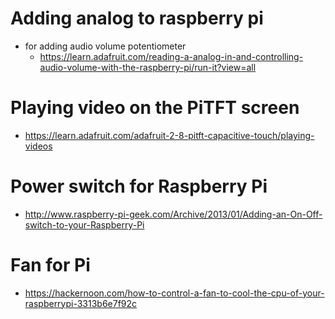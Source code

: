 # Adding analog to raspberry pi
- for adding audio volume potentiometer
  - https://learn.adafruit.com/reading-a-analog-in-and-controlling-audio-volume-with-the-raspberry-pi/run-it?view=all



# Playing video on the PiTFT screen
- https://learn.adafruit.com/adafruit-2-8-pitft-capacitive-touch/playing-videos


# Power switch for Raspberry Pi
- http://www.raspberry-pi-geek.com/Archive/2013/01/Adding-an-On-Off-switch-to-your-Raspberry-Pi

# Fan for Pi
- https://hackernoon.com/how-to-control-a-fan-to-cool-the-cpu-of-your-raspberrypi-3313b6e7f92c
